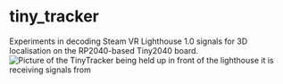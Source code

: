 # tiny_tracker
Experiments in decoding Steam VR Lighthouse 1.0 signals for 3D localisation on the RP2040-based Tiny2040 board.
![Picture of the TinyTracker being held up in front of the lighthouse it is receiving signals from](https://pbs.twimg.com/media/E4hrDryXoAMlVcA?format=jpg&name=4096x4096)
